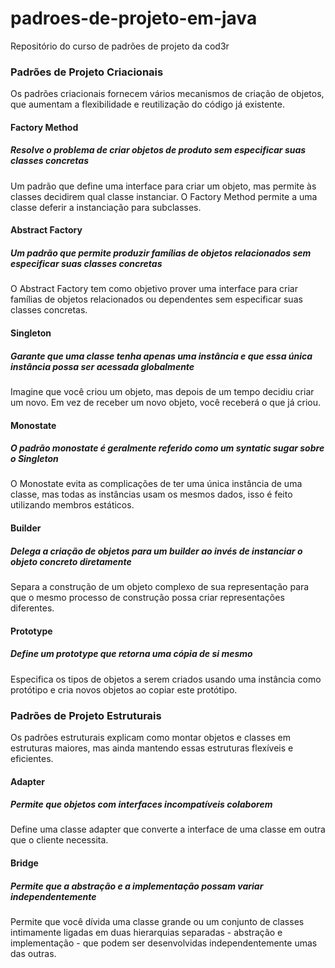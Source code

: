 # padroes-de-projeto-em-java
Repositório do curso de padrões de projeto da cod3r 

### Padrões de Projeto Criacionais
Os padrões criacionais fornecem vários mecanismos de criação de objetos, que aumentam a flexibilidade e reutilização do código já existente.

#### Factory Method
##### Resolve o problema de criar objetos de produto sem especificar suas classes concretas
Um padrão que define uma interface para criar um objeto, mas permite às classes decidirem qual classe 
instanciar. O Factory Method permite a uma classe deferir a instanciação para subclasses.

#### Abstract Factory
##### Um padrão que permite produzir famílias de objetos relacionados sem especificar suas classes concretas
O Abstract Factory tem como objetivo prover uma interface para criar famílias de objetos relacionados ou dependentes sem especificar suas classes concretas.

#### Singleton
##### Garante que uma classe tenha apenas uma instância e que essa única instância possa ser acessada globalmente
Imagine que você criou um objeto, mas depois de um tempo decidiu criar um novo. Em vez de receber um novo objeto, você receberá o que já criou.

#### Monostate
##### O padrão monostate é geralmente referido como um syntatic sugar sobre o Singleton
O Monostate evita as complicações de ter uma única instância de uma classe, mas todas as instâncias usam os mesmos dados, isso é feito utilizando membros estáticos.

#### Builder
##### Delega a criação de objetos para um builder ao invés de instanciar o objeto concreto diretamente
Separa a construção de um objeto complexo de sua representação para que o mesmo processo de construção possa criar representações diferentes.

#### Prototype
##### Define um prototype que retorna uma cópia de si mesmo
Especifica os tipos de objetos a serem criados usando uma instância como protótipo e cria novos objetos ao copiar este protótipo.

### Padrões de Projeto Estruturais
Os padrões estruturais explicam como montar objetos e classes em estruturas maiores, mas ainda mantendo essas estruturas flexíveis e eficientes.

#### Adapter
##### Permite que objetos com interfaces incompatíveis colaborem
Define uma classe adapter que converte a interface de uma classe em outra que o cliente necessita.

#### Bridge
##### Permite que a abstração e a implementação possam variar independentemente
Permite que você dívida uma classe grande ou um conjunto de classes intimamente ligadas em duas hierarquias separadas - abstração e implementação - que podem ser desenvolvidas independentemente umas das outras.

